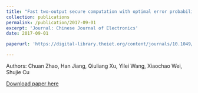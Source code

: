 ```yaml
---
title: "Fast two-output secure computation with optimal error probability"
collection: publications
permalink: /publication/2017-09-01
excerpt: 'Journal: Chinese Journal of Electronics'
date: 2017-09-01

paperurl: 'https://digital-library.theiet.org/content/journals/10.1049/cje.2016.06.025'

---
```

Authors: Chuan Zhao, Han Jiang, Qiuliang Xu, Yilei Wang, Xiaochao Wei, Shujie Cu

[Download paper here](https://digital-library.theiet.org/content/journals/10.1049/cje.2016.06.025)
